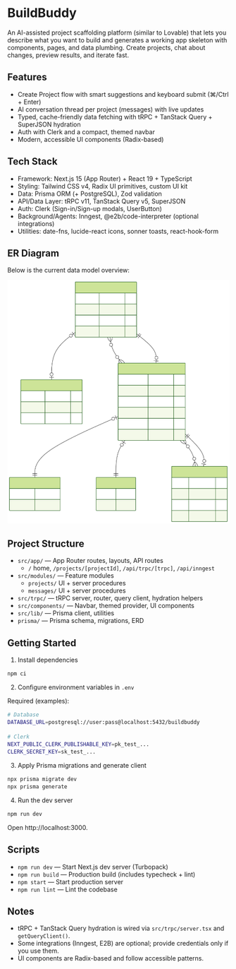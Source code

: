 # BuildBuddy

An AI-assisted project scaffolding platform (similar to Lovable) that lets you describe what you want to build and generates a working app skeleton with components, pages, and data plumbing. Create projects, chat about changes, preview results, and iterate fast.

## Features
- Create Project flow with smart suggestions and keyboard submit (⌘/Ctrl + Enter)
- AI conversation thread per project (messages) with live updates
- Typed, cache-friendly data fetching with tRPC + TanStack Query + SuperJSON hydration
- Auth with Clerk and a compact, themed navbar
- Modern, accessible UI components (Radix-based)

## Tech Stack
- Framework: Next.js 15 (App Router) + React 19 + TypeScript
- Styling: Tailwind CSS v4, Radix UI primitives, custom UI kit
- Data: Prisma ORM (+ PostgreSQL), Zod validation
- API/Data Layer: tRPC v11, TanStack Query v5, SuperJSON
- Auth: Clerk (Sign-in/Sign-up modals, UserButton)
- Background/Agents: Inngest, @e2b/code-interpreter (optional integrations)
- Utilities: date-fns, lucide-react icons, sonner toasts, react-hook-form

## ER Diagram
Below is the current data model overview:

![ER Diagram](prisma/ERD.svg)

## Project Structure
- `src/app/` — App Router routes, layouts, API routes
   - `/` home, `/projects/[projectId]`, `/api/trpc/[trpc]`, `/api/inngest`
- `src/modules/` — Feature modules
  - `projects/` UI + server procedures
  - `messages/` UI + server procedures
- `src/trpc/` — tRPC server, router, query client, hydration helpers
- `src/components/` — Navbar, themed provider, UI components
- `src/lib/` — Prisma client, utilities
- `prisma/` — Prisma schema, migrations, ERD

## Getting Started
1) Install dependencies

```bash
npm ci
```

2) Configure environment variables in `.env`

Required (examples):

```bash
# Database
DATABASE_URL=postgresql://user:pass@localhost:5432/buildbuddy

# Clerk
NEXT_PUBLIC_CLERK_PUBLISHABLE_KEY=pk_test_...
CLERK_SECRET_KEY=sk_test_...
```

3) Apply Prisma migrations and generate client

```bash
npx prisma migrate dev
npx prisma generate
```

4) Run the dev server

```bash
npm run dev
```

Open http://localhost:3000.

## Scripts
- `npm run dev` — Start Next.js dev server (Turbopack)
- `npm run build` — Production build (includes typecheck + lint)
- `npm start` — Start production server
- `npm run lint` — Lint the codebase

## Notes
- tRPC + TanStack Query hydration is wired via `src/trpc/server.tsx` and `getQueryClient()`.
- Some integrations (Inngest, E2B) are optional; provide credentials only if you use them.
- UI components are Radix-based and follow accessible patterns.
